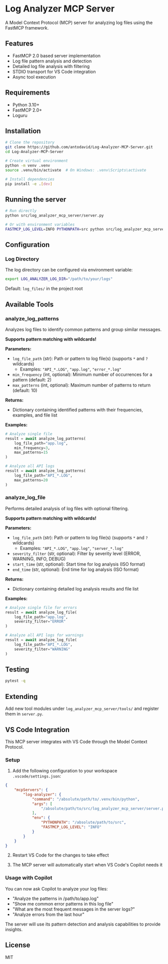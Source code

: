 # Log Analyzer MCP Server

A Model Context Protocol (MCP) server for analyzing log files using the FastMCP framework.

## Features
- FastMCP 2.0 based server implementation
- Log file pattern analysis and detection
- Detailed log file analysis with filtering
- STDIO transport for VS Code integration
- Async tool execution

## Requirements
- Python 3.10+
- FastMCP 2.0+
- Loguru

## Installation
```bash
# Clone the repository
git clone https://github.com/antodavid/Log-Analyzer-MCP-Server.git
cd Log-Analyzer-MCP-Server

# Create virtual environment
python -m venv .venv
source .venv/bin/activate  # On Windows: .venv\Scripts\activate

# Install dependencies
pip install -e .[dev]
```

## Running the server
```bash
# Run directly
python src/log_analyzer_mcp_server/server.py

# Or with environment variables
FASTMCP_LOG_LEVEL=INFO PYTHONPATH=src python src/log_analyzer_mcp_server/server.py
```

## Configuration

### Log Directory
The log directory can be configured via environment variable:
```bash
export LOG_ANALYZER_LOG_DIR="/path/to/your/logs"
```

Default: `log_files/` in the project root

## Available Tools

### analyze_log_patterns
Analyzes log files to identify common patterns and group similar messages.

**Supports pattern matching with wildcards!**

**Parameters:**
- `log_file_path` (str): Path or pattern to log file(s) (supports `*` and `?` wildcards)
  - Examples: `"API_*.LOG"`, `"app.log"`, `"error_*.log"`
- `min_frequency` (int, optional): Minimum number of occurrences for a pattern (default: 2)
- `max_patterns` (int, optional): Maximum number of patterns to return (default: 10)

**Returns:**
- Dictionary containing identified patterns with their frequencies, examples, and file list

**Examples:**
```python
# Analyze single file
result = await analyze_log_patterns(
    log_file_path="app.log",
    min_frequency=3,
    max_patterns=15
)

# Analyze all API logs
result = await analyze_log_patterns(
    log_file_path="API_*.LOG",
    max_patterns=20
)
```

### analyze_log_file
Performs detailed analysis of log files with optional filtering.

**Supports pattern matching with wildcards!**

**Parameters:**
- `log_file_path` (str): Path or pattern to log file(s) (supports `*` and `?` wildcards)
  - Examples: `"API_*.LOG"`, `"app.log"`, `"server_*.log"`
- `severity_filter` (str, optional): Filter by severity level (ERROR, WARNING, INFO, DEBUG)
- `start_time` (str, optional): Start time for log analysis (ISO format)
- `end_time` (str, optional): End time for log analysis (ISO format)

**Returns:**
- Dictionary containing detailed log analysis results and file list

**Examples:**
```python
# Analyze single file for errors
result = await analyze_log_file(
    log_file_path="app.log",
    severity_filter="ERROR"
)

# Analyze all API logs for warnings
result = await analyze_log_file(
    log_file_path="API_*.LOG",
    severity_filter="WARNING"
)
```

## Testing
```bash
pytest -q
```

## Extending
Add new tool modules under `log_analyzer_mcp_server/tools/` and register them in `server.py`.

## VS Code Integration

This MCP server integrates with VS Code through the Model Context Protocol. 

### Setup

1. Add the following configuration to your workspace `.vscode/settings.json`:

```json
{
    "mcpServers": {
        "log-analyzer": {
            "command": "/absolute/path/to/.venv/bin/python",
            "args": [
                "/absolute/path/to/src/log_analyzer_mcp_server/server.py"
            ],
            "env": {
                "PYTHONPATH": "/absolute/path/to/src",
                "FASTMCP_LOG_LEVEL": "INFO"
            }
        }
    }
}
```

2. Restart VS Code for the changes to take effect

3. The MCP server will automatically start when VS Code's Copilot needs it

### Usage with Copilot

You can now ask Copilot to analyze your log files:

- "Analyze the patterns in /path/to/app.log"
- "Show me common error patterns in this log file"
- "What are the most frequent messages in the server logs?"
- "Analyze errors from the last hour"

The server will use its pattern detection and analysis capabilities to provide insights.

## License
MIT
